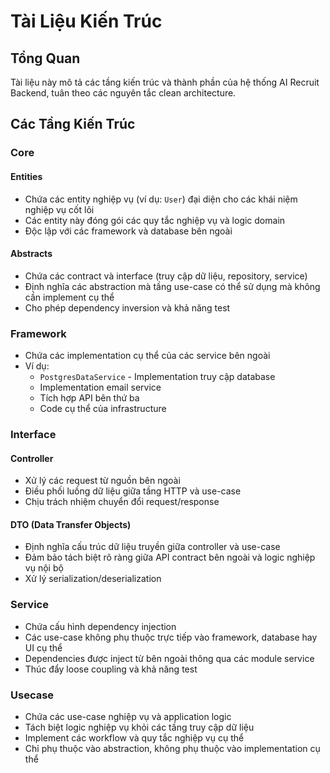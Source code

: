 # Tài Liệu Kiến Trúc

## Tổng Quan

Tài liệu này mô tả các tầng kiến trúc và thành phần của hệ thống AI Recruit Backend, tuân theo các nguyên tắc clean architecture.

## Các Tầng Kiến Trúc

### Core

#### Entities
- Chứa các entity nghiệp vụ (ví dụ: `User`) đại diện cho các khái niệm nghiệp vụ cốt lõi
- Các entity này đóng gói các quy tắc nghiệp vụ và logic domain
- Độc lập với các framework và database bên ngoài

#### Abstracts
- Chứa các contract và interface (truy cập dữ liệu, repository, service)
- Định nghĩa các abstraction mà tầng use-case có thể sử dụng mà không cần implement cụ thể
- Cho phép dependency inversion và khả năng test

### Framework

- Chứa các implementation cụ thể của các service bên ngoài
- Ví dụ:
  - `PostgresDataService` - Implementation truy cập database
  - Implementation email service
  - Tích hợp API bên thứ ba
  - Code cụ thể của infrastructure

### Interface

#### Controller
- Xử lý các request từ nguồn bên ngoài
- Điều phối luồng dữ liệu giữa tầng HTTP và use-case
- Chịu trách nhiệm chuyển đổi request/response

#### DTO (Data Transfer Objects)
- Định nghĩa cấu trúc dữ liệu truyền giữa controller và use-case
- Đảm bảo tách biệt rõ ràng giữa API contract bên ngoài và logic nghiệp vụ nội bộ
- Xử lý serialization/deserialization

### Service

- Chứa cấu hình dependency injection
- Các use-case không phụ thuộc trực tiếp vào framework, database hay UI cụ thể
- Dependencies được inject từ bên ngoài thông qua các module service
- Thúc đẩy loose coupling và khả năng test

### Usecase

- Chứa các use-case nghiệp vụ và application logic
- Tách biệt logic nghiệp vụ khỏi các tầng truy cập dữ liệu
- Implement các workflow và quy tắc nghiệp vụ cụ thể
- Chỉ phụ thuộc vào abstraction, không phụ thuộc vào implementation cụ thể

